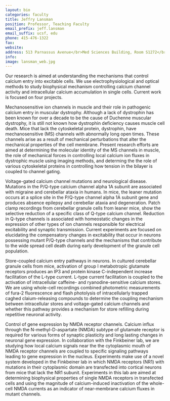 ```yaml
---
layout: bio
categories: faculty
title: Jeffry Lansman
position: Professor, Teaching Faculty
email_prefix: jeff.lansman
email_suffix: ucsf, edu
phone: 415-476-1322
fax:
website:
address: 513 Parnassus Avenue</br>Med Sciences Building, Room S1272</br>San Francisco, CA 94143-0450
info:
image: lansman_web.jpg
---
```


Our research is aimed at understanding the mechanisms that control calcium entry into excitable cells. We use electrophysiological and optical methods to study biophysical mechanism controlling calcium channel activity and intracellular calcium accumulation in single cells. Current work is focused on four projects.

Mechanosensitive ion channels in muscle and their role in pathogenic calcium entry in muscular dystrophy. Although a lack of dystrophin has been known for over a decade to be the cause of Duchenne muscular dystrophy, it is still not known how dystrophin deficiency causes muscle cell death. Mice that lack the cytoskeletal protein, dystrophin, have mechanosensitive (MS) channels with abnormally long open times. These channels arise as a result of mechanical perturbations that alter the mechanical properties of the cell membrane. Present research efforts are aimed at determining the molecular identity of the MS channels in muscle, the role of mechanical forces in controlling local calcium ion fluxes in dystrophic muscle using imaging methods, and determing the the role of various cytoskeletal proteins in controlling how tension in the bilayer is coupled to channel gating.

Voltage-gated calcium channel mutations and neurological disease. Mutations in the P/Q-type calcium channel alpha 1A subunit are associated with migraine and cerebellar ataxia in humans. In mice, the leaner mutation occurs at a splice site in the P/Q-type channel alpha 1A subunit gene and produces absence epilepsy and cerebellar ataxia and degeneration. Patch clamp recordings from cerebellar granule cells from leaner mice, show the selective reduction of a specific class of Q-type calcium channel. Reduction in Q-type channels is associated with homeostatic changes in the expression of other types of ion channels responsible for electrical excitability and synaptic transmission. Current experiments are focused on elucidating the compensatory changes in excitability that occur in neurons possessing mutant P/Q-type channels and the mechanisms that contribute to the wide spread cell death during early development of the granule cell population.

Store-coupled calcium entry pathways in neurons. In cultured cerebellar granule cells from mice, activation of group I metabotropic glutamate receptors produces an IP3 and protein kinase C-independent increase facilitation of the L-type current. L-type current facilitation is coupled to the activation of intracellular caffeine- and ryanodine-sensitive calcium stores. We are using whole-cell recordings combined photometric measurements of fura-2 fluorescence and flash photolysis of intracellularly trapped caghed claium-releasing compounds to determine the coupling mechanism between intracellular stores and voltage-gated calcium channels and whether this pathway provides a mechanism for store refilling during repetitive neuronal activity.

Control of gene expression by NMDA receptor channels. Calcium influx through the N-methyl-D-aspartate (NMDA) subtype of glutamate receptor is required for various forms of synaptic plasticity and long lasting changes in neuronal gene expression. In collaboration with the Finkbeiner lab, we are studying how local calcium signals near the the cytoplasmic mouth of NMDA receptor channels are coupled to specific signaling pathways leading to gene expression in the nucleus. Experiments make use of a novel system developed in the Finkbeiner lab in which NMDA receptors (NR1) with mutations in their cytoplasmic domain are transfected into cortical neurons from mice that lack the NR1 subunit. Experiments in this lab are aimed at determining biophysical properties of single NMDA receptors in transfected cells and using the magnitude of calcium-induced inactivation of the whole-cell NMDA currents as an indicator of near-membrane calcium fluxes in mutant channels.
